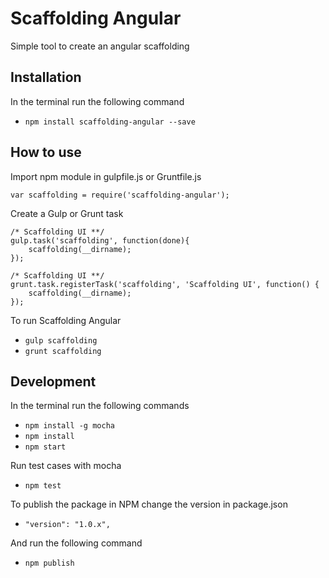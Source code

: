 # Scaffolding Angular

Simple tool to create an angular scaffolding

## Installation

In the terminal run the following command
- `npm install scaffolding-angular --save`

## How to use

Import npm module in gulpfile.js or Gruntfile.js
```
var scaffolding = require('scaffolding-angular');
```

Create a Gulp or Grunt task
```
/* Scaffolding UI **/
gulp.task('scaffolding', function(done){
    scaffolding(__dirname);
});
```

```
/* Scaffolding UI **/
grunt.task.registerTask('scaffolding', 'Scaffolding UI', function() {
    scaffolding(__dirname);
});
```

To run Scaffolding Angular
- `gulp scaffolding`
- `grunt scaffolding`

## Development

In the terminal run the following commands
- `npm install -g mocha`
- `npm install`
- `npm start`

Run test cases with mocha
- `npm test`

To publish the package in NPM change the version in package.json
- `"version": "1.0.x",`

And run the following command
- `npm publish`
